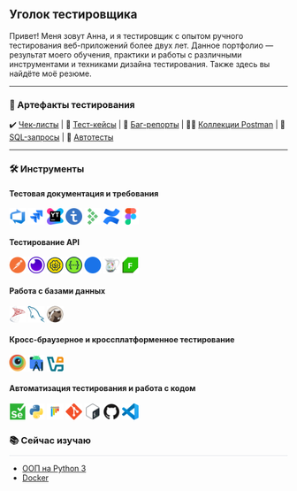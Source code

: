 ## Уголок тестировщика

Привет! Меня зовут Анна, и я тестировщик с опытом ручного тестирования веб-приложений более двух лет. Данное портфолио — результат моего обучения, практики и работы с различными инструментами и техниками дизайна тестирования. Также здесь вы найдёте моё резюме.

---

### :mag_right: Артефакты тестирования

:heavy_check_mark: [Чек-листы](checklists) | :memo: [Тест-кейсы](test_cases) | :lady_beetle: [Баг-репорты](bug_reports) | :man_astronaut: [Коллекции Postman](postman_collections) | :receipt: [SQL-запросы](sql_queries) | :robot: [Автотесты](https://github.com/sovietmorning/stepik_selenium_project.git)

---

### :hammer_and_wrench: Инструменты

#### Тестовая документация и требования

<picture><img src="assets/azuredevops.svg" width="30" alt="Azure DevOps"  /></picture> <picture><img src="assets/jira.svg" width="30" alt="Jira"  /></picture> <picture><img src="assets/youtrack.svg" width="30" alt="YouTrack"  /></picture> <picture><img src="assets/testit.svg" width="30" alt="Test IT"  /></picture> <picture><img src="assets/testrail.svg" width="30" alt="Testrail"  /></picture> <picture><img src="assets/confluence.svg" width="30" alt="Confluence"  /></picture> <picture><img src="assets/figma.svg" width="30" alt="Figma"  /></picture>

#### Тестирование API

<picture><img src="assets/postman.svg" width="30" alt="Postman"  /></picture> <picture><img src="assets/insomnia.svg" width="30" alt="Insomnia"  /></picture> <picture><img src="assets/soapui.svg" width="30" alt="Soap UI"  /></picture> <picture><img src="assets/swagger.svg" width="30" alt="Swagger"  /></picture> <picture><img src="assets/devtools.svg" width="30" alt="DevTools"  /></picture> <picture><img src="assets/charles.png" width="30" alt="Charles"  /></picture> <picture><img src="assets/fiddler.png" width="30" alt="Fiddler"  /></picture>

#### Работа с базами данных

<picture><img src="assets/microsoftsqlserver.svg" width="30" alt="MS SQL Server"  /></picture> <picture><img src="assets/mysql.svg" width="30" alt="MySQL"  /></picture> <picture><img src="assets/dbeaver.svg" width="30" alt="DBeaver"  /></picture>

#### Кросс-браузерное и кроссплатформенное тестирование

<picture><img src="assets/browserstack.svg" width="30" alt="BrowserStack"  /></picture> <picture><img src="assets/androidstudio.svg" width="30" alt="Android Studio"  /></picture> <picture><img src="assets/virtualbox.svg" width="30" alt="Oracle VirtualBox"  /></picture>

#### Автоматизация тестирования и работа с кодом

<picture><img src="assets/selenium.svg" width="30" alt="Selenium"  /></picture> <picture><img src="assets/python.svg" width="30" alt="Python"  /></picture> <picture><img src="assets/pytest.svg" width="30" alt="PyTest"  /></picture> <picture><img src="assets/git.svg" width="30" alt="Git"  /></picture> <picture><img src="assets/bash.svg" width="30" alt="Bash"  /></picture> <picture><img src="assets/github.svg" width="30" alt="GitHub"  /></picture> <picture><img src="assets/vscode.svg" width="30" alt="VS Code"  /></picture>

### :books: Сейчас изучаю

<hr style="height:1px; margin:-5px 0 10px 0; border:none; background-color:#e1e4e8;" />

- [ООП на Python 3](https://rutube.ru/plst/537372?r=wd)
- [Docker](https://stepik.org/course/123300)

<!--
**sovietmorning/sovietmorning** is a ✨ _special_ ✨ repository because its `README.md` (this file) appears on your GitHub profile.

Here are some ideas to get you started:

- 🔭 I’m currently working on ...
- 🌱 I’m currently learning ...
- 👯 I’m looking to collaborate on ...
- 🤔 I’m looking for help with ...
- 💬 Ask me about ...
- 📫 How to reach me: ...
- 😄 Pronouns: ...
- ⚡ Fun fact: ...
  -->
